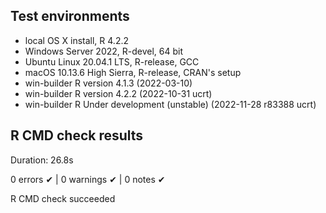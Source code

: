 ## Test environments

-   local OS X install, R 4.2.2
-   Windows Server 2022, R-devel, 64 bit
-   Ubuntu Linux 20.04.1 LTS, R-release, GCC
-   macOS 10.13.6 High Sierra, R-release, CRAN's setup
-   win-builder R version 4.1.3 (2022-03-10)
-   win-builder R version 4.2.2 (2022-10-31 ucrt)
-   win-builder R Under development (unstable) (2022-11-28 r83388 ucrt)

## R CMD check results

Duration: 26.8s

0 errors ✔ | 0 warnings ✔ | 0 notes ✔

R CMD check succeeded

